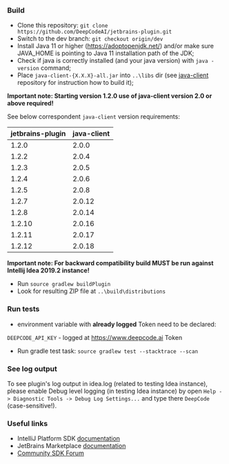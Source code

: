 ### Build

- Clone this repository: `git clone https://github.com/DeepCodeAI/jetbrains-plugin.git` 
- Switch to the dev branch: `git checkout origin/dev`
- Install Java 11 or higher (https://adoptopenjdk.net/) and/or make sure JAVA_HOME is pointing to Java 11 installation path of the JDK;
- Check if java is correctly installed (and your java version) with `java -version` command;
- Place `java-client-{X.X.X}-all.jar` into `..\libs` dir (see [java-client](https://github.com/DeepCodeAI/java-client) repository for instruction how to build it);

**Important note: Starting version 1.2.0 use of java-client version 2.0 or above required!**

See below correspondent `java-client` version requirements:

| jetbrains-plugin | java-client |
|------------------|-------------|
| 1.2.0            | 2.0.0       |
| 1.2.2            | 2.0.4       |
| 1.2.3            | 2.0.5       |
| 1.2.4            | 2.0.6       |
| 1.2.5            | 2.0.8       |
| 1.2.7            | 2.0.12      |
| 1.2.8            | 2.0.14      |
| 1.2.10           | 2.0.16      |
| 1.2.11           | 2.0.17      |
| 1.2.12           | 2.0.18      |

**Important note: For backward compatibility build MUST be run against Intellij Idea 2019.2 instance!**
- Run `source gradlew buildPlugin`
- Look for resulting ZIP file at `..\build\distributions`

### Run tests

- environment variable with __already logged__ Token need to be declared:

`DEEPCODE_API_KEY` - logged at https://www.deepcode.ai Token 

- Run gradle test task: `source gradlew test --stacktrace --scan`

### See log output 

To see plugin's log output in idea.log (related to testing Idea instance), please enable Debug level logging 
(in testing Idea instance) by open `Help -> Diagnostic Tools -> Debug Log Settings...` and type there `DeepCode` (case-sensitive!).

### Useful links
- IntelliJ Platform SDK [documentation](https://www.jetbrains.org/intellij/sdk/docs/intro/welcome.html)
- JetBrains Marketplace [documentation](https://plugins.jetbrains.com/docs/marketplace/about-marketplace.html)
- [Community SDK Forum](https://intellij-support.jetbrains.com/hc/en-us/community/topics/200366979-IntelliJ-IDEA-Open-API-and-Plugin-Development)
